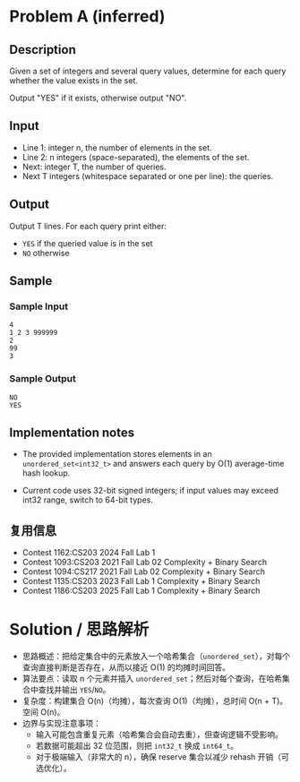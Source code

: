  # Problem A (inferred)

## Description

Given a set of integers and several query values, determine for each query whether the value exists in the set.

Output "YES" if it exists, otherwise output "NO".

## Input

- Line 1: integer n, the number of elements in the set.
- Line 2: n integers (space-separated), the elements of the set.
- Next: integer T, the number of queries.
- Next T integers (whitespace separated or one per line): the queries.

## Output

Output T lines. For each query print either:

- `YES` if the queried value is in the set
- `NO` otherwise

## Sample

### Sample Input

```text
4
1 2 3 999999
2
99
3
```

### Sample Output

```text
NO
YES
```

## Implementation notes

- The provided implementation stores elements in an `unordered_set<int32_t>` and answers each query by O(1) average-time hash lookup.

- Current code uses 32-bit signed integers; if input values may exceed int32 range, switch to 64-bit types.

## 复用信息

+ Contest 1162:CS203 2024 Fall Lab 1
+ Contest 1093:CS203 2021 Fall Lab 02 Complexity + Binary Search
+ Contest 1094:CS217 2021 Fall Lab 02 Complexity + Binary Search
+ Contest 1135:CS203 2023 Fall Lab 1 Complexity + Binary Search
+ Contest 1186:CS203 2025 Fall Lab 1 Complexity + Binary Search

# Solution / 思路解析

- 思路概述：把给定集合中的元素放入一个哈希集合（`unordered_set`），对每个查询直接判断是否存在，从而以接近 O(1) 的均摊时间回答。
- 算法要点：读取 n 个元素并插入 `unordered_set`；然后对每个查询，在哈希集合中查找并输出 `YES`/`NO`。
- 复杂度：构建集合 O(n)（均摊），每次查询 O(1)（均摊），总时间 O(n + T)。空间 O(n)。
- 边界与实现注意事项：
  - 输入可能包含重复元素（哈希集合会自动去重），但查询逻辑不受影响。
  - 若数据可能超出 32 位范围，则把 `int32_t` 换成 `int64_t`。
  - 对于极端输入（非常大的 n），确保 reserve 集合以减少 rehash 开销（可选优化）。
